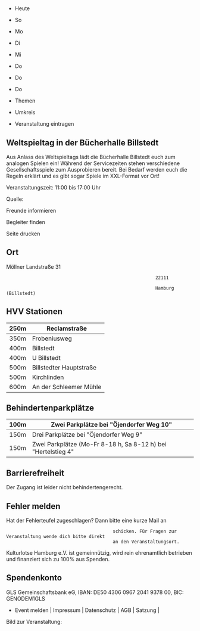 # 

- Heute
- So
- Mo
- Di
- Mi
- Do
- Do
- Do

- Themen
- Umkreis

- Veranstaltung eintragen

## Weltspieltag in der Bücherhalle Billstedt

<!-- image -->

Aus Anlass des Weltspieltags lädt die Bücherhalle Billstedt euch zum analogen Spielen ein! Während der Servicezeiten stehen verschiedene Gesellschaftsspiele zum Ausprobieren bereit. Bei Bedarf werden euch die Regeln erklärt und es gibt sogar Spiele im XXL-Format vor Ort!

Veranstaltungszeit: 11:00 bis 17:00 Uhr

Quelle:

Freunde informieren

Begleiter finden

Seite drucken

## Ort

Möllner Landstraße 31

				                                            22111 

				                                            Hamburg (Billstedt)

## HVV Stationen

| 250m   | Reclamstraße            |
|--------|-------------------------|
| 350m   | Frobeniusweg            |
| 400m   | Billstedt               |
| 400m   | U Billstedt             |
| 500m   | Billstedter Hauptstraße |
| 500m   | Kirchlinden             |
| 600m   | An der Schleemer Mühle  |

## Behindertenparkplätze

| 100m   | Zwei Parkplätze bei "Öjendorfer Weg 10"                       |
|--------|---------------------------------------------------------------|
| 150m   | Drei Parkplätze bei "Öjendorfer Weg  9"                       |
| 150m   | Zwei Parkplätze (Mo-Fr 8-18 h, Sa 8-12 h) bei "Hertelstieg 4" |

## Barrierefreiheit

Der Zugang ist leider nicht behindertengerecht.

## Fehler melden

Hat der Fehlerteufel zugeschlagen? Dann bitte eine kurze Mail an
											
											schicken. Für Fragen zur Veranstaltung wende dich bitte direkt
											an den Veranstaltungsort.

Kulturlotse Hamburg e.V. ist gemeinnützig, wird rein ehrenamtlich betrieben und finanziert sich zu 100% aus Spenden.

## Spendenkonto

GLS Gemeinschaftsbank eG, IBAN: DE50 4306 0967 2041 9378 00, BIC: GENODEM1GLS

- Event melden | Impressum | Datenschutz | AGB | Satzung |

Bild zur Veranstaltung:

<!-- image -->